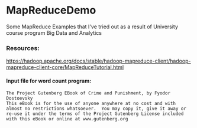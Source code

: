 # MapReduceDemo
Some MapReduce Examples that I've tried out as a result of University course program Big Data and Analytics

### Resources:
  https://hadoop.apache.org/docs/stable/hadoop-mapreduce-client/hadoop-mapreduce-client-core/MapReduceTutorial.html
 
  
 #### Input file for word count program: 
    The Project Gutenberg EBook of Crime and Punishment, by Fyodor Dostoevsky
    This eBook is for the use of anyone anywhere at no cost and with
    almost no restrictions whatsoever.  You may copy it, give it away or
    re-use it under the terms of the Project Gutenberg License included
    with this eBook or online at www.gutenberg.org
